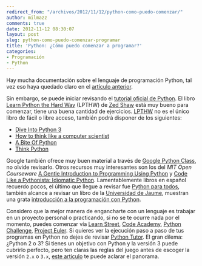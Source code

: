 ```yaml
---
redirect_from: "/archivos/2012/11/12/python-como-puedo-comenzar/"
author: milmazz
comments: true
date: 2012-11-12 08:30:07
layout: post
slug: python-como-puedo-comenzar-programar
title: 'Python: ¿Cómo puedo comenzar a programar?'
categories:
- Programación
- Python
---
```


Hay mucha documentación sobre el lenguaje de programación Python, tal vez eso haya quedado claro en el [artículo
anterior](/article/2012/11/09/python-el-comienzo "Python: El Comienzo").

Sin embargo, se puede iniciar revisando el [tutorial oficial de Python](http://docs.python.org/3/tutorial/). El libro
[Learn Python the Hard Way](http://learnpythonthehardway.org/ "Learn Python The Hard Way") (LPTHW) de [Zed
Shaw](http://zedshaw.com/ "Zed Shaw") está muy bueno para comenzar, tiene una buena cantidad de ejercicios.
[LPTHW](http://learnpythonthehardway.org/ "Learn Python The Hard Way") no es el único libro de fácil o libre acceso,
también podrá disponer de los siguientes:

* [Dive Into Python 3](http://getpython3.com/diveintopython3/)
* [How to think like a computer scientist](http://www.greenteapress.com/thinkpython/thinkCSpy/thinkCSpy.pdf)
* [A Bite Of Python](http://www.swaroopch.com/notes/Python/)
* [Think Python](http://www.greenteapress.com/thinkpython/thinkpython.pdf)

Google también ofrece muy buen material a través de [Google Python
Class](http://code.google.com/edu/languages/google-python-class/), no olvide
revisarlo. Otros recursos muy interesantes son los del *MIT Open Courseware* [A
Gentle Introduction to Programming Using
Python](http://ocw.mit.edu/courses/electrical-engineering-and-computer-science/6-189-a-gentle-introduction-to-programming-using-python-january-iap-2008/)
y [Code Like a Pythonista: Idiomatic
Python](http://python.net/~goodger/projects/pycon/2007/idiomatic/handout.html).
Lamentablemente libros en español recuerdo pocos, el último que llegue a revisar
fue [Python para todos](http://mundogeek.net/tutorial-python/), también alcance
a revisar un libro de la [Universidad de Jaume](http://www.uji.es/), muestran
una grata [introducción a la programación con
Python](http://www.uji.es/bin/publ/edicions/ippython.pdf).

Considero que la mejor manera de engancharte con un lenguaje es trabajar en un
proyecto personal o practicando, si no se te ocurre nada por el momento, puedes
comenzar vía [Learn Street](http://www.learnstreet.com/lang/python/), [Code
Academy](http://www.codecademy.com/), [Python
Challenge](http://www.pythonchallenge.com/), [Project
Euler](http://projecteuler.net/). Si quieres ver la ejecución paso a paso de tus
programas en Python no dejes de revisar [Python
Tutor](http://www.pythontutor.com/). El gran dilema: ¿Python 2 o 3? Si tienes un
objetivo con Python y la versión 3 puede cubrirlo perfecto, pero ten claras las
reglas del juego antes de escoger la versión `2.x` o `3.x`, [este
artículo](http://wiki.python.org/moin/Python2orPython3) te puede aclarar el
panorama.
